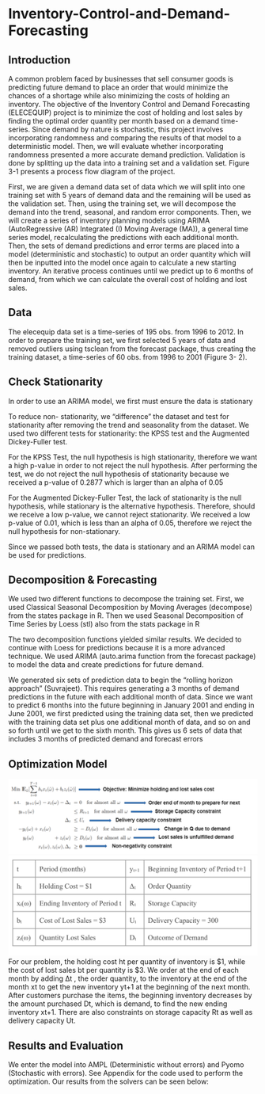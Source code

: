# Inventory-Control-and-Demand-Forecasting

## Introduction
A common problem faced by businesses that sell consumer goods is predicting future demand to place an order that would minimize the chances of a shortage while also minimizing the costs of holding an inventory. The objective of the Inventory Control and Demand Forecasting (ELECEQUIP) project is to minimize the cost of holding and lost sales by finding the optimal order quantity per month based on a demand time-series. Since demand by nature is stochastic, this project involves incorporating randomness and comparing the results of that model to a deterministic model. Then, we will evaluate whether incorporating randomness presented a more accurate demand prediction. Validation is done by splitting up the data into a training set and a validation set. Figure 3-1 presents a process flow diagram of the project.

First, we are given a demand data set of data which we will split into one training set with 5 years of demand data and the remaining will be used as the validation set. Then, using the training set, we will decompose the demand into the trend, seasonal, and random error components. Then, we will create a series of inventory planning models using ARIMA (AutoRegressive (AR) Integrated (I) Moving Average (MA)), a general time series model, recalculating the predictions with each additional month. Then, the sets of demand predictions and error terms are placed into a model (deterministic and stochastic) to output an order quantity which will then be inputted into the model once again to calculate a new starting inventory. An iterative process continues until we predict up to 6 months of demand, from which we can calculate the overall cost of holding and lost sales.
## Data
The elecequip data set is a time-series of 195 obs. from 1996 to 2012. In order to prepare the training set, we first selected 5 years of data and removed outliers using tsclean from the forecast package, thus creating the training dataset, a time-series of 60 obs. from 1996 to 2001 (Figure 3- 2).

## Check Stationarity
In order to use an ARIMA model, we first must ensure the data is stationary

To reduce non- stationarity, we “difference” the dataset and test for stationarity after removing the trend and seasonality from the dataset. We used two different tests for stationarity: the KPSS test and the Augmented Dickey-Fuller test.

For the KPSS Test, the null hypothesis is high stationarity, therefore we want a high p-value in order to not reject the null hypothesis. After performing the test, we do not reject the null hypothesis of stationarity because we received a p-value of 0.2877 which is larger than an alpha of 0.05

For the Augmented Dickey-Fuller Test, the lack of stationarity is the null hypothesis, while stationary is the alternative hypothesis. Therefore, should we receive a low p-value, we cannot reject stationarity. We received a low p-value of 0.01, which is less than an alpha of 0.05, therefore we reject the null hypothesis for non-stationary.

Since we passed both tests, the data is stationary and an ARIMA model can be used for predictions.

## Decomposition & Forecasting
We used two different functions to decompose the training set. First, we used Classical Seasonal Decomposition by Moving Averages (decompose) from the states package in R. Then we used Seasonal Decomposition of Time Series by Loess (stl) also from the stats package in R

The two decomposition functions yielded similar results. We decided to continue with Loess for predictions because it is a more advanced technique. We used ARIMA (auto.arima function from the forecast package) to model the data and create predictions for future demand.

We generated six sets of prediction data to begin the “rolling horizon approach” (Suvrajeet). This requires generating a 3 months of demand predictions in the future with each additional month of data. Since we want to predict 6 months into the future beginning in January 2001 and ending in June 2001, we first predicted using the training data set, then we predicted with the training data set plus one additional month of data, and so on and so forth until we get to the sixth month. This gives us 6 sets of data that includes 3 months of predicted demand and forecast errors

## Optimization Model
![Image of Formula](Inventory-Control-and-Demand-Forecasting1.png)
![Image of chart](Inventory-Control-and-Demand-Forecasting2.png)
For our problem, the holding cost ht per quantity of inventory is $1, while the cost of lost sales bt per quantity is $3. We order at the end of each month by adding Δt , the order quantity, to the inventory at the end of the month xt to get the new inventory yt+1 at the beginning of the next month. After customers purchase the items, the beginning inventory decreases by the amount purchased Dt, which is demand, to find the new ending inventory xt+1. There are also constraints on storage capacity Rt as well as delivery capacity Ut. 

## Results and Evaluation
We enter the model into AMPL (Deterministic without errors) and Pyomo (Stochastic with errors). See Appendix for the code used to perform the optimization. Our results from the solvers can be seen below:



